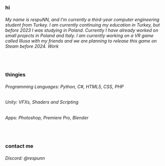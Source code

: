 ### hi
###### My name is respuNN, and I'm currently a third-year computer engineering student from Turkey. I am currently continuing my education in Turkey, but before 2023 I was studying in Poland. Currently I have already worked on small projects in Poland and Italy. I am currently working on a VR game called Illusa with my friends and we are planning to release this game on Steam before 2024. Work

<br>

### thingies

###### Programming Languages: Python, C#, HTML5, CSS, PHP
###### Unity: VFXs, Shaders and Scripting
###### Apps: Photoshop, Premiere Pro, Blender

<br>

### contact me
###### Discord: @respunn

